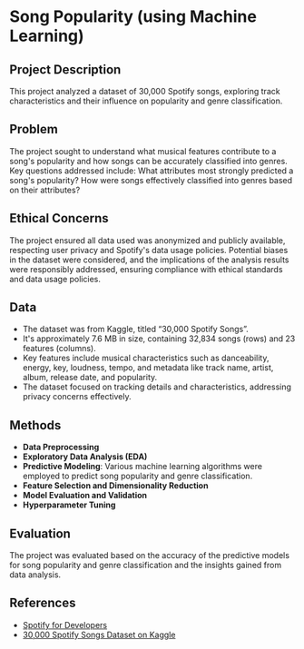 # Song Popularity (using Machine Learning)

## Project Description
This project analyzed a dataset of 30,000 Spotify songs, exploring track characteristics and their influence on popularity and genre classification.

## Problem
The project sought to understand what musical features contribute to a song's popularity and how songs can be accurately classified into genres. Key questions addressed include: What attributes most strongly predicted a song's popularity? How were songs effectively classified into genres based on their attributes?

## Ethical Concerns
The project ensured all data used was anonymized and publicly available, respecting user privacy and Spotify's data usage policies. Potential biases in the dataset were considered, and the implications of the analysis results were responsibly addressed, ensuring compliance with ethical standards and data usage policies.

## Data
- The dataset was from Kaggle, titled “30,000 Spotify Songs”.
- It's approximately 7.6 MB in size, containing 32,834 songs (rows) and 23 features (columns).
- Key features include musical characteristics such as danceability, energy, key, loudness, tempo, and metadata like track name, artist, album, release date, and popularity.
- The dataset focused on tracking details and characteristics, addressing privacy concerns effectively.

## Methods
- **Data Preprocessing**
- **Exploratory Data Analysis (EDA)**
- **Predictive Modeling**: Various machine learning algorithms were employed to predict song popularity and genre classification.
- **Feature Selection and Dimensionality Reduction**
- **Model Evaluation and Validation**
- **Hyperparameter Tuning**

## Evaluation
The project was evaluated based on the accuracy of the predictive models for song popularity and genre classification and the insights gained from data analysis.

## References
- [Spotify for Developers](https://developer.spotify.com) 
- [30,000 Spotify Songs Dataset on Kaggle](https://www.kaggle.com/datasets/joebeachcapital/30000-spotify-songs)

